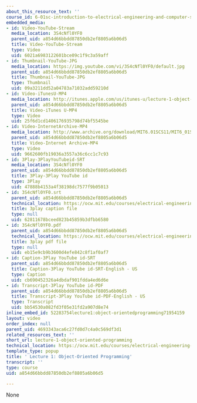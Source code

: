 ```yaml
---
about_this_resource_text: ''
course_id: 6-01sc-introduction-to-electrical-engineering-and-computer-science-i-spring-2011
embedded_media:
- id: Video-YouTube-Stream
  media_location: 3S4cNfl0YF0
  parent_uid: a854d66bbdd87850db2ef8805a6b06d5
  title: Video-YouTube-Stream
  type: Video
  uid: 6021a6983122601bce09c1f9c3a59aff
- id: Thumbnail-YouTube-JPG
  media_location: https://img.youtube.com/vi/3S4cNfl0YF0/default.jpg
  parent_uid: a854d66bbdd87850db2ef8805a6b06d5
  title: Thumbnail-YouTube-JPG
  type: Thumbnail
  uid: 09a3211dd52a04783a71032add59210d
- id: Video-iTunesU-MP4
  media_location: http://itunes.apple.com/us/itunes-u/lecture-1-object-oriented/id490181666?i=109416049
  parent_uid: a854d66bbdd87850db2ef8805a6b06d5
  title: Video-iTunes U-MP4
  type: Video
  uid: 25f6d1cd1406176935798d74bf5545be
- id: Video-InternetArchive-MP4
  media_location: http://www.archive.org/download/MIT6.01SCS11/MIT6_01SC_S11_lec01_300k.mp4
  parent_uid: a854d66bbdd87850db2ef8805a6b06d5
  title: Video-Internet Archive-MP4
  type: Video
  uid: 9662600fb19036a3557a36c6cc1c7c93
- id: 3Play-3PlayYouTubeid-SRT
  media_location: 3S4cNfl0YF0
  parent_uid: a854d66bbdd87850db2ef8805a6b06d5
  title: 3Play-3Play YouTube id
  type: 3Play
  uid: 47888b4153a4f38198dc7577f9b05013
- id: 3S4cNfl0YF0.srt
  parent_uid: a854d66bbdd87850db2ef8805a6b06d5
  technical_location: https://ocw.mit.edu/courses/electrical-engineering-and-computer-science/6-01sc-introduction-to-electrical-engineering-and-computer-science-i-spring-2011/resource-index/lecture-1-object-oriented-programming/3S4cNfl0YF0.srt
  title: 3play caption file
  type: null
  uid: 62811678bceed823b45859b3dfbb6580
- id: 3S4cNfl0YF0.pdf
  parent_uid: a854d66bbdd87850db2ef8805a6b06d5
  technical_location: https://ocw.mit.edu/courses/electrical-engineering-and-computer-science/6-01sc-introduction-to-electrical-engineering-and-computer-science-i-spring-2011/resource-index/lecture-1-object-oriented-programming/3S4cNfl0YF0.pdf
  title: 3play pdf file
  type: null
  uid: eb15e9cb9b3600d4efe842c8f1af0af7
- id: Caption-3Play YouTube id-SRT
  parent_uid: a854d66bbdd87850db2ef8805a6b06d5
  title: Caption-3Play YouTube id-SRT-English - US
  type: Caption
  uid: cb690452326a4dbdaf901fdda4ed6d6e
- id: Transcript-3Play YouTube id-PDF
  parent_uid: a854d66bbdd87850db2ef8805a6b06d5
  title: Transcript-3Play YouTube id-PDF-English - US
  type: Transcript
  uid: bb54530a082fd3f05e31fd2a907d8e74
inline_embed_id: 52283754lecture1:object-orientedprogramming71954159
layout: video
order_index: null
parent_uid: 4693343aca6c27fd0d7c4a0c569df3d1
related_resources_text: ''
short_url: lecture-1-object-oriented-programming
technical_location: https://ocw.mit.edu/courses/electrical-engineering-and-computer-science/6-01sc-introduction-to-electrical-engineering-and-computer-science-i-spring-2011/resource-index/lecture-1-object-oriented-programming
template_type: popup
title: ' Lecture 1: Object-Oriented Programming'
transcript: ''
type: course
uid: a854d66bbdd87850db2ef8805a6b06d5

---
```

None
